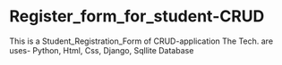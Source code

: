 # Register_form_for_student-CRUD
This is a Student_Registration_Form of CRUD-application
The Tech. are uses- Python, Html, Css, Django, Sqllite Database
